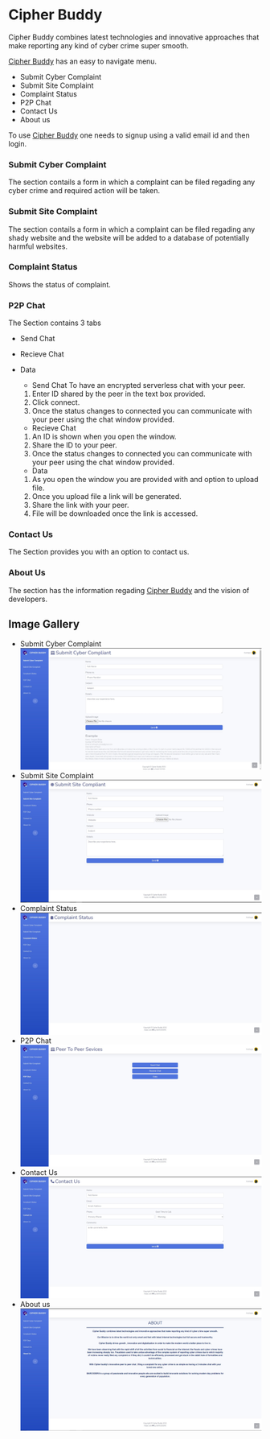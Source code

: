 # Cipher Buddy

Cipher Buddy combines latest technologies and innovative approaches that make reporting any kind of cyber crime super smooth.

[Cipher Buddy](https://dataencrypted.herokuapp.com/) has an easy to navigate menu.

* Submit Cyber Complaint
* Submit Site Complaint
* Complaint Status
* P2P Chat
* Contact Us
* About us

To use [Cipher Buddy](https://dataencrypted.herokuapp.com/) one needs to signup using a valid email id and then login.

### Submit Cyber Complaint

The section contails a form in which a complaint can be filed regading any cyber crime and required action will be taken.

### Submit Site Complaint

The section contails a form in which a complaint can be filed regading any shady website and the website will be added to a database of potentially harmful websites.

### Complaint Status
Shows the status of complaint.

### P2P Chat 
The Section contains 3 tabs
* Send Chat 
* Recieve Chat
* Data

  * Send Chat 
  To have an encrypted serverless chat with your peer.
  1. Enter ID shared by the peer in the text box provided.
  2. Click connect.
  3. Once the status changes to connected you can communicate with your peer using the chat window provided. 

  * Recieve Chat
  1. An ID is shown when you open the window.
  2. Share the ID to your peer. 
  3. Once the status changes to connected you can communicate with your peer using the chat window provided. 

  * Data 
  1. As you open the window you are provided with and option to upload file.
  2. Once you upload file a link will be generated.
  3. Share the link with your peer.
  4. File will be downloaded once the link is accessed.

### Contact Us
The Section provides you with an option to contact us.

### About Us
The section has the information regading [Cipher Buddy](https://dataencrypted.herokuapp.com/) and the vision of developers.

## Image Gallery

* Submit Cyber Complaint
  ![CC](/ss/cc.jpg)
* Submit Site Complaint
  ![CS](/ss/sc.jpg)
* Complaint Status
  ![CC](/ss/cs.jpg)
* P2P Chat
  ![CC](/ss/p2p.jpg)
* Contact Us
  ![CC](/ss/CU.jpg)
* About us
  ![CC](/ss/AU.jpg)


